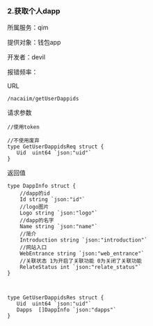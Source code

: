 ### **2.获取个人dapp**

所属服务：qim

提供对象：钱包app

开发者：devil

报错频率：

URL

```
/nacaiim/getUserDappids
```

请求参数

    //使用token 

    //不使用废弃
    type GetUserDappidsReq struct {
       Uid  uint64 `json:"uid"`
    }

返回值

    type DappInfo struct {
        //dapp的id
        Id string `json:"id"`
        //logo图片
        Logo string `json:"logo"`
        //dapp的名字
        Name string `json:"name"`
        //简介
        Introduction string `json:"introduction"`
        //网站入口
        WebEntrance string `json:"web_entrance"`
        //关联状态 1为开启了关联功能 0为关闭了关联功能
        RelateStatus int `json:"relate_status"`
    }



    type GetUserDappidsRes struct {
       Uid  uint64 `json:"uid"`
       Dapps  []DappInfo `json:"dapps"`
    }



